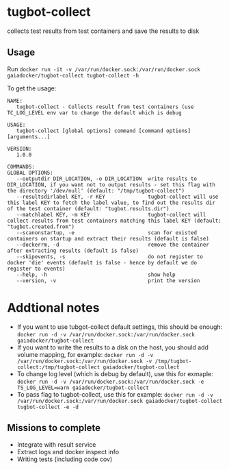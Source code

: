 # tugbot-collect
collects test results from test containers and save the results to disk

## Usage
Run `docker run -it -v /var/run/docker.sock:/var/run/docker.sock gaiadocker/tugbot-collect tugbot-collect -h`

To get the usage:
```
NAME:
   tugbot-collect - Collects result from test containers (use TC_LOG_LEVEL env var to change the default which is debug

USAGE:
   tugbot-collect [global options] command [command options] [arguments...]

VERSION:
   1.0.0

COMMANDS:
GLOBAL OPTIONS:
   --outputdir DIR_LOCATION, -o DIR_LOCATION  write results to DIR_LOCATION, if you want not to output results - set this flag with the directory '/dev/null' (default: "/tmp/tugbot-collect")
   --resultsdirlabel KEY, -r KEY              tugbot-collect will use this label KEY to fetch the label value, to find out the results dir of the test container (default: "tugbot.results.dir")
   --matchlabel KEY, -m KEY                   tugbot-collect will collect results from test containers matching this label KEY (default: "tugbot.created.from")
   --scanonstartup, -e                        scan for existed containers on startup and extract their results (default is false)
   --dockerrm, -d                             remove the container after extracting results (default is false)
   --skipevents, -s                           do not register to docker 'die' events (default is false - hence by default we do register to events)
   --help, -h                                 show help
   --version, -v                              print the version
```

# Addtional notes
- If you want to use tubgot-collect default settings, this should be enough:
`docker run -d -v /var/run/docker.sock:/var/run/docker.sock gaiadocker/tugbot-collect`
- If you want to write the results to a disk on the host, you should add volume mapping, for example:
`docker run -d -v /var/run/docker.sock:/var/run/docker.sock -v /tmp/tugbot-collect:/tmp/tugbot-collect gaiadocker/tugbot-collect`
- To change log level (which is debug by default), use this for exmaple: 
`docker run -d -v /var/run/docker.sock:/var/run/docker.sock -e TS_LOG_LEVEL=warn gaiadocker/tugbot-collect`
- To pass flag to tugbot-collect, use this for example:
`docker run -d -v /var/run/docker.sock:/var/run/docker.sock gaiadocker/tugbot-collect tugbot-collect -e -d`

## Missions to complete
- Integrate with result service
- Extract logs and docker inspect info
- Writing tests (including code cov)
